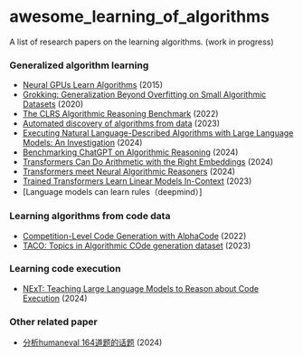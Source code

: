 # awesome_learning_of_algorithms
A list of research papers on the learning algorithms. 
(work in progress)

### Generalized algorithm learning
- [Neural GPUs Learn Algorithms](https://arxiv.org/abs/1511.08228) (2015)
- [Grokking: Generalization Beyond Overfitting on Small Algorithmic Datasets](https://arxiv.org/abs/2201.02177) (2020)
- [The CLRS Algorithmic Reasoning Benchmark](https://arxiv.org/abs/2205.15659) (2022)
- [Automated discovery of algorithms from data](https://www.nature.com/articles/s43588-024-00593-9.epdf?sharing_token=sxil9R_q1iL348ywU1CMWtRgN0jAjWel9jnR3ZoTv0NvL4bdPaNMvOxGqONZ3fHZc05dmElhLh6ecS3aZy3dhA_kdx_-z7nXHOGgt95tS56zcDEQHRq_kGnyabrsP4fGu2AiAP8426tFqCWDr6yGobFmy0tL-7D0eCLOhmP5H8s%3D) (2023)
- [Executing Natural Language-Described Algorithms with Large Language Models: An Investigation](https://arxiv.org/pdf/2403.00795.pdf) (2024)
- [Benchmarking ChatGPT on Algorithmic Reasoning](https://arxiv.org/pdf/2404.03441) (2024)
- [Transformers Can Do Arithmetic with the Right Embeddings](https://arxiv.org/pdf/2405.17399) (2024)
- [Transformers meet Neural Algorithmic Reasoners](https://arxiv.org/pdf/2406.09308) (2024)
- [Trained Transformers Learn Linear Models In-Context](https://arxiv.org/abs/2306.09927) (2023)
- [Language models can learn rules（deepmind）]

### Learning algorithms from code data
- [Competition-Level Code Generation with AlphaCode](https://arxiv.org/abs/2203.07814) (2022)
- [TACO: Topics in Algorithmic COde generation dataset](https://arxiv.org/abs/2312.14852) (2023)

### Learning code execution
- [NExT: Teaching Large Language Models to Reason about Code Execution](https://arxiv.org/abs/2404.14662) (2024)

### Other related paper
- [分析humaneval 164道题的话题](https://arxiv.org/pdf/2401.03855.pdf) (2024)

